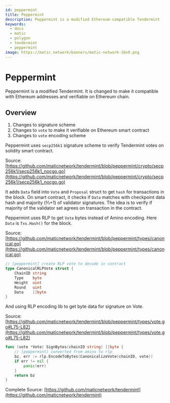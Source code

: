 ```yaml
---
id: peppermint
title: Peppermint 
description: Peppermint is a modified Ethereum-compatible Tendermint
keywords:
  - docs
  - matic
  - polygon
  - tendermint
  - peppermint
image: https://matic.network/banners/matic-network-16x9.png 
---
```


# Peppermint

Peppermint is a modified Tendermint. It is changed to make it compatible with Ethereum addresses and verifiable on Ethereum chain.

## Overview

1. Changes to signature scheme
2. Changes to `vote` to make it verifiable on Ethereum smart contract
3. Changes to `vote` encoding scheme

Peppermint uses `secp256k1` signature scheme to verify Tendermint votes on solidity smart contract.

Source: [https://github.com/maticnetwork/tendermint/blob/peppermint/crypto/secp256k1/secp256k1_nocgo.go](https://github.com/maticnetwork/tendermint/blob/peppermint/crypto/secp256k1/secp256k1_nocgo.go)

It adds `Data` field into `Vote` and `Proposal` struct to get `hash` for transactions in the block. On smart contract, it checks if `Data` matches with checkpoint data hash and majority (⅔+1) of validator signatures. The idea is to verify if majority of the validator set agrees on transaction in the contract.

Peppermint uses RLP to get `Vote` bytes instead of Amino encoding. Here `Data` is `Txs.Hash()` for the block. 

Source: [https://github.com/maticnetwork/tendermint/blob/peppermint/types/canonical.go](https://github.com/maticnetwork/tendermint/blob/peppermint/types/canonical.go)

```go
// [peppermint] create RLP vote to decode in contract
type CanonicalRLPVote struct {
	ChainID string
	Type    byte
	Height  uint
	Round   uint
	Data    []byte
}
```

And using RLP encoding lib to get byte data for signature on Vote.

Source: [https://github.com/maticnetwork/tendermint/blob/peppermint/types/vote.go#L75-L82](https://github.com/maticnetwork/tendermint/blob/peppermint/types/vote.go#L75-L82)

```go
func (vote *Vote) SignBytes(chainID string) []byte {
	// [peppermint] converted from amino to rlp
	bz, err := rlp.EncodeToBytes(CanonicalizeVote(chainID, vote))
	if err != nil {
		panic(err)
	}
	return bz
}
```

Complete Source: [https://github.com/maticnetwork/tendermint](https://github.com/maticnetwork/tendermint)
